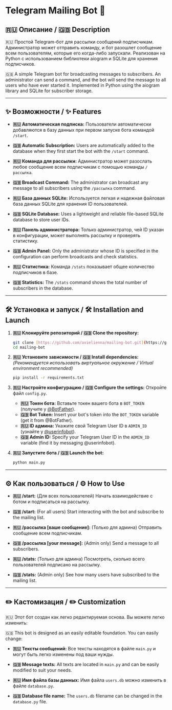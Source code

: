 # Telegram Mailing Bot 📮

## 🇷🇺 Описание / 🇬🇧 Description

🇷🇺 Простой Telegram-бот для рассылки сообщений подписчикам. Администратор может отправить команду, и бот разошлет сообщение всем пользователям, которые его когда-либо запускали. Реализован на Python с использованием библиотеки aiogram и SQLite для хранения подписчиков.

🇬🇧 A simple Telegram bot for broadcasting messages to subscribers. An administrator can send a command, and the bot will send the message to all users who have ever started it. Implemented in Python using the aiogram library and SQLite for subscriber storage.

---

## ✨ Возможности / ✨ Features

* **🇷🇺 Автоматическая подписка:** Пользователи автоматически добавляются в базу данных при первом запуске бота командой `/start`.
* **🇬🇧 Automatic Subscription:** Users are automatically added to the database when they first start the bot with the `/start` command.

* **🇷🇺 Команда для рассылки:** Администратор может разослать любое сообщение всем подписчикам с помощью команды `/рассылка`.
* **🇬🇧 Broadcast Command:** The administrator can broadcast any message to all subscribers using the `/рассылка` command.

* **🇷🇺 База данных SQLite:** Используется легкая и надежная файловая база данных SQLite для хранения ID пользователей.
* **🇬🇧 SQLite Database:** Uses a lightweight and reliable file-based SQLite database to store user IDs.

* **🇷🇺 Панель администратора:** Только администратор, чей ID указан в конфигурации, может выполнять рассылку и проверять статистику.
* **🇬🇧 Admin Panel:** Only the administrator whose ID is specified in the configuration can perform broadcasts and check statistics.

* **🇷🇺 Статистика:** Команда `/stats` показывает общее количество подписчиков в базе.
* **🇬🇧 Statistics:** The `/stats` command shows the total number of subscribers in the database.

---

## 🛠️ Установка и запуск / 🛠️ Installation and Launch

1.  **🇷🇺 Клонируйте репозиторий / 🇬🇧 Clone the repository:**
    ```bash
    git clone [https://github.com/avielienna/mailing-bot.git](https://github.com/avielienna/mailing-bot.git)
    cd mailing-bot
    ```

2.  **🇷🇺 Установите зависимости / 🇬🇧 Install dependencies:**
    *(Рекомендуется использовать виртуальное окружение / Virtual environment recommended)*
    ```bash
    pip install -r requirements.txt
    ```

3.  **🇷🇺 Настройте конфигурацию / 🇬🇧 Configure the settings:**
    Откройте файл `config.py`.
    * **🇷🇺 Токен бота:** Вставьте токен вашего бота в `BOT_TOKEN` (получите у [@BotFather](https://t.me/BotFather)).
    * **🇬🇧 Bot Token:** Insert your bot's token into the `BOT_TOKEN` variable (get it from @BotFather).
    * **🇷🇺 ID админа:** Укажите свой Telegram User ID в `ADMIN_ID` (узнайте у [@userinfobot](https://t.me/userinfobot)).
    * **🇬🇧 Admin ID:** Specify your Telegram User ID in the `ADMIN_ID` variable (find it by messaging @userinfobot).

4.  **🇷🇺 Запустите бота / 🇬🇧 Launch the bot:**
    ```bash
    python main.py
    ```

---

## ⚙️ Как пользоваться / ⚙️ How to Use

* **🇷🇺 /start:** (Для всех пользователей) Начать взаимодействие с ботом и подписаться на рассылку.
* **🇬🇧 /start:** (For all users) Start interacting with the bot and subscribe to the mailing list.

* **🇷🇺 /рассылка [ваше сообщение]:** (Только для админа) Отправить сообщение всем подписчикам.
* **🇬🇧 /рассылка [your message]:** (Admin only) Send a message to all subscribers.

* **🇷🇺 /stats:** (Только для админа) Посмотреть, сколько всего пользователей подписано на рассылку.
* **🇬🇧 /stats:** (Admin only) See how many users have subscribed to the mailing list.

---

## ✏️ Кастомизация / ✏️ Customization

🇷🇺 Этот бот создан как легко редактируемая основа. Вы можете легко изменить:

🇬🇧 This bot is designed as an easily editable foundation. You can easily change:

* **🇷🇺 Тексты сообщений:** Все тексты находятся в файле `main.py` и могут быть легко изменены под ваши нужды.
* **🇬🇧 Message texts:** All texts are located in `main.py` and can be easily modified to suit your needs.

* **🇷🇺 Имя файла базы данных:** Имя файла `users.db` можно изменить в файле `database.py`.
* **🇬🇧 Database file name:** The `users.db` filename can be changed in the `database.py` file.

